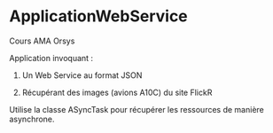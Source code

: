 # ApplicationWebService

Cours AMA Orsys

Application invoquant :

1. Un Web Service au format JSON

2. Récupérant des images (avions A10C) du site FlickR

Utilise la classe ASyncTask pour récupérer les ressources de manière asynchrone.
